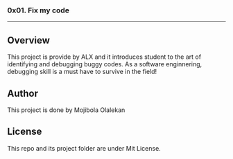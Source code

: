 ### 0x01. Fix my code
---
## Overview
This project is provide by ALX and it introduces student to the art of identifying and debugging buggy codes. As a software enginnering, debugging skill is a must have to survive in the field!

## Author
This project is done by Mojibola Olalekan

## License
This repo and its project folder are under Mit License.
